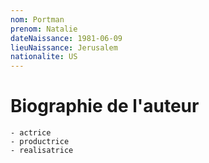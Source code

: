 ```yaml
---
nom: Portman
prenom: Natalie
dateNaissance: 1981-06-09
lieuNaissance: Jerusalem
nationalite: US
---
```


# Biographie de l'auteur

    - actrice
    - productrice
    - realisatrice
